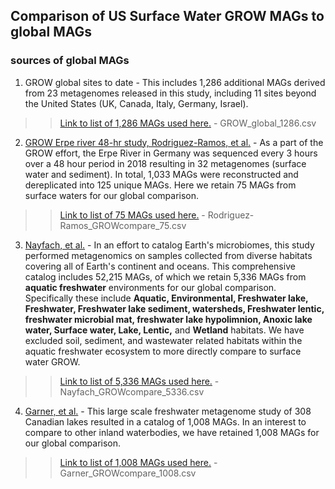 ## Comparison of US Surface Water GROW MAGs to global MAGs
### sources of global MAGs
1. GROW global sites to date - This includes 1,286 additional MAGs derived from 23 metagenomes released in this study, including 11 sites beyond the United States (UK, Canada, Italy, Germany, Israel).

>> [Link to list of 1,286 MAGs used here.](https://github.com/jmikayla1991/Genome-Resolved-Open-Watersheds-database-GROWdb/blob/main/USA_SurfaceWater/GlobalComparison/GROW_global_1286.csv) - GROW_global_1286.csv
   
2. [GROW Erpe river 48-hr study, Rodriguez-Ramos, et al.](https://www.frontiersin.org/articles/10.3389/frmbi.2023.1199766/full) - As a part of the GROW effort, the Erpe River in Germany was sequenced every 3 hours over a 48 hour period in 2018 resulting in 32 metagenomes (surface water and sediment). In total, 1,033 MAGs were reconstructed and dereplicated into 125 unique MAGs. Here we retain 75 MAGs from surface waters for our global comparison.

>> [Link to list of 75 MAGs used here.]() - Rodriguez-Ramos_GROWcompare_75.csv

3. [Nayfach, et al.](https://www.nature.com/articles/s41587-020-0718-6) - In an effort to catalog Earth's microbiomes, this study performed metagenomics on samples collected from diverse habitats covering all of Earth's continent and oceans. This comprehensive catalog includes 52,215 MAGs, of which we retain 5,336 MAGs from **aquatic freshwater** environments for our global comparison. Specifically these include **Aquatic, Environmental, Freshwater lake, Freshwater, Freshwater lake sediment, watersheds, Freshwater lentic, freshwater microbial mat, freshwater lake hypolimnion, Anoxic lake water, Surface water, Lake, Lentic,** and **Wetland** habitats. We have excluded soil, sediment, and wastewater related habitats within the aquatic freshwater ecosystem to more directly compare to surface water GROW.

>> [Link to list of 5,336 MAGs used here.](https://github.com/jmikayla1991/Genome-Resolved-Open-Watersheds-database-GROWdb/blob/main/USA_SurfaceWater/GlobalComparison/Nayfach_GROWcompare_5336.csv) - Nayfach_GROWcompare_5336.csv
   
4. [Garner, et al.](https://www.nature.com/articles/s41564-023-01435-6) - This large scale freshwater metagenome study of 308 Canadian lakes resulted in a catalog of 1,008 MAGs. In an interest to compare to other inland waterbodies, we have retained 1,008 MAGs for our global comparison.

>> [Link to list of 1,008 MAGs used here.](https://github.com/jmikayla1991/Genome-Resolved-Open-Watersheds-database-GROWdb/blob/main/USA_SurfaceWater/GlobalComparison/Garner_GROWcompare_1008.csv) - Garner_GROWcompare_1008.csv
